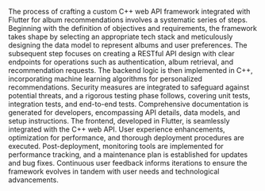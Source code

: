 The process of crafting a custom C++ web API framework integrated with Flutter 
for album recommendations involves a systematic series of steps. 
Beginning with the definition of objectives and requirements, 
the framework takes shape by selecting an appropriate tech stack and 
meticulously designing the data model to represent albums and user preferences. 
The subsequent step focuses on creating a RESTful API design with clear endpoints 
for operations such as authentication, album retrieval, and recommendation requests. 
The backend logic is then implemented in C++, 
incorporating machine learning algorithms for personalized recommendations. 
Security measures are integrated to safeguard against potential threats, 
and a rigorous testing phase follows, covering unit tests, integration tests, 
and end-to-end tests. Comprehensive documentation is generated for developers, 
encompassing API details, data models, and setup instructions. 
The frontend, developed in Flutter, 
is seamlessly integrated with the C++ web API. 
User experience enhancements, optimization for performance, 
and thorough deployment procedures are executed. 
Post-deployment, monitoring tools are implemented for performance tracking, 
and a maintenance plan is established for updates and bug fixes. 
Continuous user feedback informs iterations to ensure the framework evolves 
in tandem with user needs and technological advancements.


